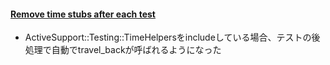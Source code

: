 #### [Remove time stubs after each test](https://github.com/rails/rails/pull/29860)

* ActiveSupport::Testing::TimeHelpersをincludeしている場合、テストの後処理で自動でtravel_backが呼ばれるようになった

